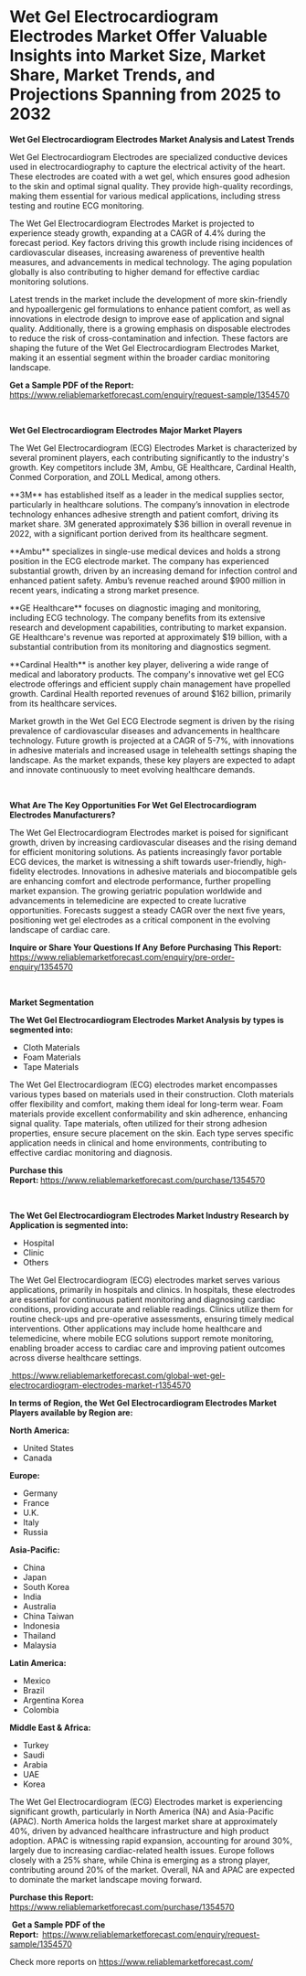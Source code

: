 <p><h1>Wet Gel Electrocardiogram Electrodes Market Offer Valuable Insights into Market Size, Market Share, Market Trends, and Projections Spanning from 2025 to 2032</h1></p><p><strong>Wet Gel Electrocardiogram Electrodes Market Analysis and Latest Trends</strong></p>
<p><p>Wet Gel Electrocardiogram Electrodes are specialized conductive devices used in electrocardiography to capture the electrical activity of the heart. These electrodes are coated with a wet gel, which ensures good adhesion to the skin and optimal signal quality. They provide high-quality recordings, making them essential for various medical applications, including stress testing and routine ECG monitoring.</p><p>The Wet Gel Electrocardiogram Electrodes Market is projected to experience steady growth, expanding at a CAGR of 4.4% during the forecast period. Key factors driving this growth include rising incidences of cardiovascular diseases, increasing awareness of preventive health measures, and advancements in medical technology. The aging population globally is also contributing to higher demand for effective cardiac monitoring solutions.</p><p>Latest trends in the market include the development of more skin-friendly and hypoallergenic gel formulations to enhance patient comfort, as well as innovations in electrode design to improve ease of application and signal quality. Additionally, there is a growing emphasis on disposable electrodes to reduce the risk of cross-contamination and infection. These factors are shaping the future of the Wet Gel Electrocardiogram Electrodes Market, making it an essential segment within the broader cardiac monitoring landscape.</p></p>
<p><strong>Get a Sample PDF of the Report:&nbsp;</strong> <a href="https://www.reliablemarketforecast.com/enquiry/request-sample/1354570?utm_campaign=2397&utm_medium=2&utm_source=Github&utm_content=ia&utm_term=05032025&utm_id=wet-gel-electrocardiogram-electrodes">https://www.reliablemarketforecast.com/enquiry/request-sample/1354570</a></p>
<p>&nbsp;</p>
<p><strong>Wet Gel Electrocardiogram Electrodes Major Market Players</strong></p>
<p><p>The Wet Gel Electrocardiogram (ECG) Electrodes Market is characterized by several prominent players, each contributing significantly to the industry's growth. Key competitors include 3M, Ambu, GE Healthcare, Cardinal Health, Conmed Corporation, and ZOLL Medical, among others.</p><p>**3M** has established itself as a leader in the medical supplies sector, particularly in healthcare solutions. The company’s innovation in electrode technology enhances adhesive strength and patient comfort, driving its market share. 3M generated approximately $36 billion in overall revenue in 2022, with a significant portion derived from its healthcare segment.</p><p>**Ambu** specializes in single-use medical devices and holds a strong position in the ECG electrode market. The company has experienced substantial growth, driven by an increasing demand for infection control and enhanced patient safety. Ambu’s revenue reached around $900 million in recent years, indicating a strong market presence.</p><p>**GE Healthcare** focuses on diagnostic imaging and monitoring, including ECG technology. The company benefits from its extensive research and development capabilities, contributing to market expansion. GE Healthcare's revenue was reported at approximately $19 billion, with a substantial contribution from its monitoring and diagnostics segment.</p><p>**Cardinal Health** is another key player, delivering a wide range of medical and laboratory products. The company's innovative wet gel ECG electrode offerings and efficient supply chain management have propelled growth. Cardinal Health reported revenues of around $162 billion, primarily from its healthcare services.</p><p>Market growth in the Wet Gel ECG Electrode segment is driven by the rising prevalence of cardiovascular diseases and advancements in healthcare technology. Future growth is projected at a CAGR of 5-7%, with innovations in adhesive materials and increased usage in telehealth settings shaping the landscape. As the market expands, these key players are expected to adapt and innovate continuously to meet evolving healthcare demands.</p></p>
<p>&nbsp;</p>
<p><strong>What Are The Key Opportunities For Wet Gel Electrocardiogram Electrodes Manufacturers?</strong></p>
<p><p>The Wet Gel Electrocardiogram Electrodes market is poised for significant growth, driven by increasing cardiovascular diseases and the rising demand for efficient monitoring solutions. As patients increasingly favor portable ECG devices, the market is witnessing a shift towards user-friendly, high-fidelity electrodes. Innovations in adhesive materials and biocompatible gels are enhancing comfort and electrode performance, further propelling market expansion. The growing geriatric population worldwide and advancements in telemedicine are expected to create lucrative opportunities. Forecasts suggest a steady CAGR over the next five years, positioning wet gel electrodes as a critical component in the evolving landscape of cardiac care.</p></p>
<p><strong>Inquire or Share Your Questions If Any Before Purchasing This Report:</strong> <a href="https://www.reliablemarketforecast.com/enquiry/pre-order-enquiry/1354570?utm_campaign=2397&utm_medium=2&utm_source=Github&utm_content=ia&utm_term=05032025&utm_id=wet-gel-electrocardiogram-electrodes">https://www.reliablemarketforecast.com/enquiry/pre-order-enquiry/1354570</a></p>
<p>&nbsp;</p>
<p><strong>Market Segmentation</strong></p>
<p><strong>The Wet Gel Electrocardiogram Electrodes Market Analysis by types is segmented into:</strong></p>
<p><ul><li>Cloth Materials</li><li>Foam Materials</li><li>Tape Materials</li></ul></p>
<p><p>The Wet Gel Electrocardiogram (ECG) electrodes market encompasses various types based on materials used in their construction. Cloth materials offer flexibility and comfort, making them ideal for long-term wear. Foam materials provide excellent conformability and skin adherence, enhancing signal quality. Tape materials, often utilized for their strong adhesion properties, ensure secure placement on the skin. Each type serves specific application needs in clinical and home environments, contributing to effective cardiac monitoring and diagnosis.</p></p>
<p><strong>Purchase this Report:&nbsp;</strong><a href="https://www.reliablemarketforecast.com/purchase/1354570?utm_campaign=2397&utm_medium=2&utm_source=Github&utm_content=ia&utm_term=05032025&utm_id=wet-gel-electrocardiogram-electrodes">https://www.reliablemarketforecast.com/purchase/1354570</a></p>
<p>&nbsp;</p>
<p><strong>The Wet Gel Electrocardiogram Electrodes Market Industry Research by Application is segmented into:</strong></p>
<p><ul><li>Hospital</li><li>Clinic</li><li>Others</li></ul></p>
<p><p>The Wet Gel Electrocardiogram (ECG) electrodes market serves various applications, primarily in hospitals and clinics. In hospitals, these electrodes are essential for continuous patient monitoring and diagnosing cardiac conditions, providing accurate and reliable readings. Clinics utilize them for routine check-ups and pre-operative assessments, ensuring timely medical interventions. Other applications may include home healthcare and telemedicine, where mobile ECG solutions support remote monitoring, enabling broader access to cardiac care and improving patient outcomes across diverse healthcare settings.</p></p>
<p><a href="https://www.reliablemarketforecast.com/global-wet-gel-electrocardiogram-electrodes-market-r1354570?utm_campaign=2397&utm_medium=2&utm_source=Github&utm_content=ia&utm_term=05032025&utm_id=wet-gel-electrocardiogram-electrodes">&nbsp;https://www.reliablemarketforecast.com/global-wet-gel-electrocardiogram-electrodes-market-r1354570</a></p>
<p><strong>In terms of Region, the Wet Gel Electrocardiogram Electrodes Market Players available by Region are:</strong></p>
<p>
    <p> <strong> North America: </strong>
        <ul>
            <li>United States</li>
            <li>Canada</li>
        </ul>
        </p> 
    <p> <strong> Europe: </strong>
        <ul>
            <li>Germany</li>
            <li>France</li>
            <li>U.K.</li>
            <li>Italy</li>
            <li>Russia</li>
        </ul>
        </p> 
    <p> <strong> Asia-Pacific: </strong>
        <ul>
            <li>China</li>
            <li>Japan</li>
            <li>South Korea</li>
            <li>India</li>
            <li>Australia</li>
            <li>China Taiwan</li>
            <li>Indonesia</li>
            <li>Thailand</li>
            <li>Malaysia</li>
        </ul>
        </p> 
    <p> <strong> Latin America: </strong>
        <ul>
            <li>Mexico</li>
            <li>Brazil</li>
            <li>Argentina Korea</li>
            <li>Colombia</li>
        </ul>
        </p> 
    <p> <strong> Middle East & Africa: </strong>
        <ul>
            <li>Turkey</li>
            <li>Saudi</li>
            <li>Arabia</li>
            <li>UAE</li>
            <li>Korea</li>
        </ul>
    </p>
    </p>
<p><p>The Wet Gel Electrocardiogram (ECG) Electrodes market is experiencing significant growth, particularly in North America (NA) and Asia-Pacific (APAC). North America holds the largest market share at approximately 40%, driven by advanced healthcare infrastructure and high product adoption. APAC is witnessing rapid expansion, accounting for around 30%, largely due to increasing cardiac-related health issues. Europe follows closely with a 25% share, while China is emerging as a strong player, contributing around 20% of the market. Overall, NA and APAC are expected to dominate the market landscape moving forward.</p></p>
<p><strong>Purchase this Report: </strong><a href="https://www.reliablemarketforecast.com/purchase/1354570?utm_campaign=2397&utm_medium=2&utm_source=Github&utm_content=ia&utm_term=05032025&utm_id=wet-gel-electrocardiogram-electrodes">https://www.reliablemarketforecast.com/purchase/1354570</a></p>
<p>&nbsp;<strong>Get a Sample PDF of the Report:&nbsp;&nbsp;</strong><a href="https://www.reliablemarketforecast.com/enquiry/request-sample/1354570?utm_campaign=2397&utm_medium=2&utm_source=Github&utm_content=ia&utm_term=05032025&utm_id=wet-gel-electrocardiogram-electrodes">https://www.reliablemarketforecast.com/enquiry/request-sample/1354570</a></p>
<p><strong></strong></p>
<p>Check more reports on <a href="https://www.reliablemarketforecast.com/?utm_campaign=2397&utm_medium=2&utm_source=Github&utm_content=ia&utm_term=05032025&utm_id=wet-gel-electrocardiogram-electrodes">https://www.reliablemarketforecast.com/</a></p>